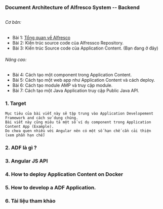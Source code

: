 ### Document Architecture of Alfresco System -- Backend
##

###### Cơ bản:
- Bài 1: [Tổng quan về Alfresco](http://acc.com/thomnv/alfresco/exp-1/)
- Bài 2: Kiến trúc source code của Alfressco Repository. 
- Bài 3: Kiến trúc Source code của Application Content. (Bạn đang ở đây)
###### Nâng cao:
- Bài 4: Cách tạo một component trong Application Content.
- Bài 5: Cách tạo một web app như Application Content và cách deploy.
- Bài 6: Cách tạo module AMP và truy cập module.
- Bài 7: Cách tạo một Java Application truy cập Public Java API.
### 1. Target

	Mục tiêu của bài viết này sẽ tập trung vào Application Developement Framework and cách sử dụng chúng.
	Bài viết này cũng miêu tả một số ví dụ component trong Application Content App (Example).
	Do chưa quen nhiều với Angular nên có một số hạn chế cần cải thiện (xem phần hạn chế)

### 2. ADF là gì ?

### 3. Angular JS API 

### 4. How to deploy Application Content on Docker

### 5. How to develop a ADF Application.

### 6. Tài liệu tham khảo
